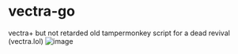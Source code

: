# vectra-go
vectra+ but not retarded
old tampermonkey script for a dead revival (vectra.lol)
![image](https://github.com/oxygen-crew/vectra-go/assets/168930341/3c7fbe12-6b1e-4726-9ac9-9d3f5b5b82db)
